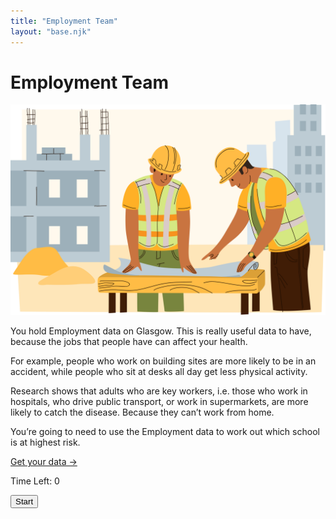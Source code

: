 ```yaml
---
title: "Employment Team"
layout: "base.njk"
---
```



# Employment Team


<div class="grid grid-md-2 two-column-md">
  <div class="mb1 grid-column-2">
    <img src="/img/employment.svg" alt="">
  </div>

  <div class="grid-column-1">


You hold Employment data on Glasgow. This is really useful data to have, because the jobs that people have can affect your health.

For example, people who work on building sites are more likely to be in an accident, while people who sit at desks all day get less physical activity.

Research shows that adults who are key workers, i.e. those who work in hospitals, who drive public transport, or work in supermarkets, are more likely to catch the disease. Because they can’t work from home.

You&rsquo;re going to need to use the Employment data to work out which school is at highest risk.






<a class="btn" href="/employment2">Get your data &rarr;</a>

  </div>
</div>

 <p id="display">Time Left: 0</p><p>
        <button id="start">Start</button>


<script type="text/javascript">
  var start = document.getElementById("start");
var dis = document.getElementById("display");
var finishTime;
var timerLength = 10;
var timeoutID;
dis.innerHTML = "Time Left: " + timerLength;

if(localStorage.getItem('myTime')){
  Update();
}
start.onclick = function () {
    localStorage.setItem('myTime', ((new Date()).getTime() + timerLength * 1000));
    if (timeoutID != undefined) window.clearTimeout(timeoutID);
    Update();
}

function Update() {
    finishTime = localStorage.getItem('myTime');
    var timeLeft = (finishTime - new Date());
    dis.innerHTML = "Time Left: " + Math.max(timeLeft/1000,0);
    timeoutID = window.setTimeout(Update, 100);
}
</script>

